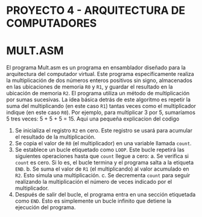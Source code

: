 # PROYECTO 4 - ARQUITECTURA DE COMPUTADORES

# MULT.ASM

El programa Mult.asm es un programa en ensamblador diseñado para la arquitectura del computador virtual. Este programa específicamente realiza la multiplicación de dos números enteros positivos sin signo, almacenados en las ubicaciones de memoria `R0` y `R1`, y guardar el resultado en la ubicación de memoria `R2`.
El programa utiliza un método de multiplicación por sumas sucesivas. La idea básica detrás de este algoritmo es repetir la suma del multiplicando (en este caso `R1`) tantas veces como el multiplicador indique (en este caso `R0`). Por ejemplo, para multiplicar 3 por 5, sumaríamos 5 tres veces: 5 + 5 + 5 = 15.
Aqui una pequeña explicacion del codigo
1. Se inicializa el registro `R2` en cero. Este registro se usará para acumular el resultado de la multiplicación.
2. Se copia el valor de `R0` (el multiplicador) en una variable llamada `count`.
3. Se establece un bucle etiquetado como `LOOP`. Este bucle repetirá las siguientes operaciones hasta que `count` llegue a cero:
   a. Se verifica si `count` es cero. Si lo es, el bucle termina y el programa salta a la etiqueta `END`.
   b. Se suma el valor de `R1` (el multiplicando) al valor acumulado en `R2`. Esto simula una multiplicación.
   c. Se decrementa `count` para seguir realizando la multiplicación el número de veces indicado por el multiplicador.
4. Después de salir del bucle, el programa entra en una sección etiquetada como `END`. Esto es simplemente un bucle infinito que detiene la ejecución del programa.

# 
